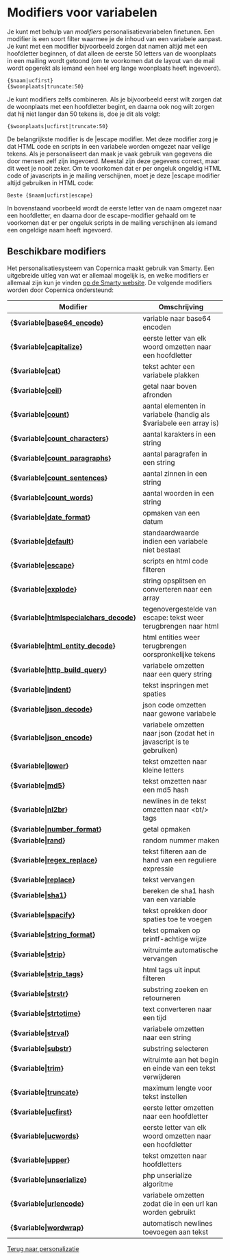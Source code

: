 # Modifiers voor variabelen

Je kunt met behulp van *modifiers* personalisatievariabelen finetunen. Een 
modifier is een soort filter waarmee je de inhoud van een variabele aanpast. 
Je kunt met een modifier bijvoorbeeld zorgen dat namen altijd met een hoofdletter
beginnen, of dat alleen de eerste 50 letters van de woonplaats in een mailing
wordt getoond (om te voorkomen dat de layout van de mail wordt opgerekt als
iemand een heel erg lange woonplaats heeft ingevoerd).

    {$naam|ucfirst}
    {$woonplaats|truncate:50}

Je kunt modifiers zelfs combineren. Als je bijvoorbeeld eerst wilt zorgen dat
de woonplaats met een hoofdletter begint, en daarna ook nog wilt zorgen dat
hij niet langer dan 50 tekens is, doe je dit als volgt:

    {$woonplaats|ucfirst|truncate:50}

De belangrijkste modifier is de |escape modifier. Met deze modifier zorg je
dat HTML code en scripts in een variabele worden omgezet naar veilige tekens. 
Als je personaliseert dan maak je vaak gebruik van gegevens die door mensen
zelf zijn ingevoerd. Meestal zijn deze gegevens correct, maar dit weet je 
nooit zeker. Om te voorkomen dat er per ongeluk ongeldig HTML code of javascripts
in je mailing verschijnen, moet je deze |escape modifier altijd gebruiken in
HTML code:

    Beste {$naam|ucfirst|escape}

In bovenstaand voorbeeld wordt de eerste letter van de naam omgezet naar een 
hoofdletter, en daarna door de escape-modifier gehaald om te voorkomen dat er
per ongeluk scripts in de mailing verschijnen als iemand een ongeldige naam
heeft ingevoerd.

## Beschikbare modifiers

Het personalisatiesysteem van Copernica maakt gebruik van Smarty. Een uitgebreide
uitleg van wat er allemaal mogelijk is, en welke modifiers er allemaal zijn 
kun je vinden [op de Smarty website](http://www.smarty.net/docs/en/).
De volgende modifiers worden door Copernica ondersteund:

| Modifier                                                                                           | Omschrijving                                                           |
|----------------------------------------------------------------------------------------------------|------------------------------------------------------------------------|
| **{$variable\|[base64_encode](./personalization-modifiers-base64_encode.md)}**                     | variable naar base64 encoden                                           |
| **{$variable\|[capitalize](./personalization-modifiers-capitalize.md)}**                           | eerste letter van elk woord omzetten naar een hoofdletter              |
| **{$variable\|[cat](./personalization-modifiers-cat.md)}**                                         | tekst achter een variabele plakken                                     |
| **{$variable\|[ceil](./personalization-modifiers-ceil.md)}**                                       | getal naar boven afronden                                              |
| **{$variable\|[count](./personalization-modifiers-count.md)}**                                     | aantal elementen in variabele (handig als $variabele een array is)     |
| **{$variable\|[count_characters](./personalization-modifiers-count_characters.md)}**               | aantal karakters in een string                                         |
| **{$variable\|[count_paragraphs](./personalization-modifiers-paragraphs.md)}**                     | aantal paragrafen in een string                                        |
| **{$variable\|[count_sentences](./personalization-modifiers-sentences.md)}**                       | aantal zinnen in een string                                            |
| **{$variable\|[count_words](./personalization-modifiers-count_words.md)}**                         | aantal woorden in een string                                           |
| **{$variable\|[date_format](./personalization-modifiers-date_format.md)}**                         | opmaken van een datum                                                  |
| **{$variable\|[default](./personalization-modifiers-default.md)}**                                 | standaardwaarde indien een variabele niet bestaat                      |
| **{$variable\|[escape](./personalization-modifiers-escape.md)}**                                   | scripts en html code filteren                                          |
| **{$variable\|[explode](./personalization-modifiers-explode.md)}**                                 | string opsplitsen en converteren naar een array                        |
| **{$variable\|[htmlspecialchars_decode](./personalization-modifiers-htmlspecialchars_decode.md)}** | tegenovergestelde van escape: tekst weer terugbrengen naar html        |
| **{$variable\|[html_entity_decode](./personalization-modifiers-html_entity_decode.md)}**           | html entities weer terugbrengen oorspronkelijke tekens                 |
| **{$variable\|[http_build_query](./personalization-modifiers-http_build_query.md)}**               | variabele omzetten naar een query string                               |
| **{$variable\|[indent](./personalization-modifiers-indent.md)}**                                   | tekst inspringen met spaties                                           |
| **{$variable\|[json_decode](./personalization-modifiers-json_decode.md)}**                         | json code omzetten naar gewone variabele                               |
| **{$variable\|[json_encode](./personalization-modifiers-json_encode.md)}**                         | variabele omzetten naar json (zodat het in javascript is te gebruiken) |
| **{$variable\|[lower](./personalization-modifiers-lower.md)}**                                     | tekst omzetten naar kleine letters                                     |
| **{$variable\|[md5](./personalization-modifiers-md5.md)}**                                         | tekst omzetten naar een md5 hash                                       |
| **{$variable\|[nl2br](./personalization-modifiers-nl2br.md)}**                                     | newlines in de tekst omzetten naar &lt;bt/&gt; tags                    |
| **{$variable\|[number_format](./personalization-modifiers-number_format.md)}**                     | getal opmaken                                                          |
| **{$variable\|[rand](./personalization-modifiers-rand.md)}**                                       | random nummer maken                                                    |
| **{$variable\|[regex_replace](./personalization-modifiers-regex_replace.md)}**                     | tekst filteren aan de hand van een reguliere expressie                 |
| **{$variable\|[replace](./personalization-modifiers-replace.md)}**                                 | tekst vervangen                                                        |
| **{$variable\|[sha1](./personalization-modifiers-sha1.md)}**                                       | bereken de sha1 hash van een variable                                  |
| **{$variable\|[spacify](./personalization-modifiers-spacify.md)}**                                 | tekst oprekken door spaties toe te voegen                              |
| **{$variable\|[string_format](./personalization-modifiers-string_format.md)}**                     | tekst opmaken op printf-achtige wijze                                  |
| **{$variable\|[strip](./personalization-modifiers-strip.md)}**                                     | witruimte automatische vervangen                                       |
| **{$variable\|[strip_tags](./personalization-modifiers-strip_tags.md)}**                           | html tags uit input filteren                                           |
| **{$variable\|[strstr](./personalization-modifiers-strstr.md)}**                                   | substring zoeken en retourneren                                        |
| **{$variable\|[strtotime](./personalization-modifiers-strtotime.md)}**                             | text converteren naar een tijd                                         |
| **{$variable\|[strval](./personalization-modifiers-strval.md)}**                                   | variabele omzetten naar een string                                     |
| **{$variable\|[substr](./personalization-modifiers-substr.md)}**                                   | substring selecteren                                                   |
| **{$variable\|[trim](./personalization-modifiers-trim.md)}**                                       | witruimte aan het begin en einde van een tekst verwijderen             |
| **{$variable\|[truncate](./personalization-modifiers-truncate.md)}**                               | maximum lengte voor tekst instellen                                    |
| **{$variable\|[ucfirst](./personalization-modifiers-ucfirst.md)}**                                 | eerste letter omzetten naar een hoofdletter                            |
| **{$variable\|[ucwords](./personalization-modifiers-ucwords.md)}**                                 | eerste letter van elk woord omzetten naar een hoofdletter              |
| **{$variable\|[upper](./personalization-modifiers-upper.md)}**                                     | tekst omzetten naar hoofdletters                                       |
| **{$variable\|[unserialize](./personalization-modifiers-unserialize.md)}**                         | php unserialize algoritme                                              |
| **{$variable\|[urlencode](./personalization-modifiers-urlencode.md)}**                             | variabele omzetten zodat die in een url kan worden gebruikt            |
| **{$variable\|[wordwrap](./personalization-modifiers-wordwrap.md)}**                               | automatisch newlines toevoegen aan tekst                               |
                                                                                                                                                                        
[Terug naar personalizatie](./personalization)                                                                                                                               
                                                                                                                                                                            

